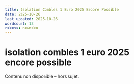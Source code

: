 ```yaml
---
title: Isolation Combles 1 Euro 2025 Encore Possible
date: 2025-10-26
last_updated: 2025-10-26
wordcount: 13
robots: noindex
---
```


# isolation combles 1 euro 2025 encore possible

Contenu non disponible – hors sujet.